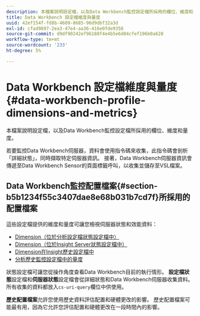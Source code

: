 ```yaml
---
description: 本檔案說明設定檔，以及Data Workbench監控設定檔所採用的欄位、維度和量度。
title: Data Workbench 設定檔維度與量度
uuid: 42ef154f-fd8b-4609-8685-96d9dbf32a3d
exl-id: cfad9897-2ea3-47e4-aa36-416e0fde9358
source-git-commit: d9df90242ef96188f4e4b5e6d04cfef196b0a628
workflow-type: tm+mt
source-wordcount: '233'
ht-degree: 5%

---
```


# Data Workbench 設定檔維度與量度{#data-workbench-profile-dimensions-and-metrics}

本檔案說明設定檔，以及Data Workbench監控設定檔所採用的欄位、維度和量度。

若要監控Data Workbench伺服器，資料會使用指令碼來收集，此指令碼會剖析「詳細狀態」，同時擷取特定伺服器資訊。 接著，Data Workbench伺服器資訊會傳遞至Data Workbench Sensor的頁面標籤呼叫，以收集並儲存至VSL檔案。

## Data Workbench監控配置檔案{#section-b5b1234f55c3407dae8e68b031b7cd7f}所採用的配置檔案

這些設定檔提供的維度和量度可讓您檢視伺服器狀態和效能資料：

* [Dimension（位於分析設定檔狀態設定檔中）](../../../home/monitoring-installation/monitoring-appendix/monitoring-profile-status.md#concept-d4cd7da41c8a42bab4aea25418264e64)
* [Dimension（位於Insight Server狀態設定檔中）](../../../home/monitoring-installation/monitoring-appendix/monitoring-servers-profile.md#concept-8cbeb91e99bc42e2b52b22d551423f8a)
* [Dimension在Insight歷史設定檔中](../../../home/monitoring-installation/monitoring-appendix/monitoring-historical.md#concept-a42837c9c9274f83ad5bc5a6720f02b0)
* [分析歷史監控設定檔中的量度](../../../home/monitoring-installation/monitoring-appendix/monitoring-hist-metrics.md#concept-8fece88b1f014637bbc7c8372ee93203)

狀態設定檔可讓您從操作角度查看Data Workbench目前的執行情形。 **設定檔狀態**&#x200B;設定檔和&#x200B;**伺服器狀態**&#x200B;設定檔會從詳細狀態和Data Workbench伺服器收集資料。 所有收集的資料都放入`cs-uri-query`欄位中供使用。

**歷史配置檔案**&#x200B;允許您使用歷史資料評估配置和硬體更改的影響。 歷史配置檔案可能最有用，因為它允許您評估配置和硬體更改在一段時間內的影響。
